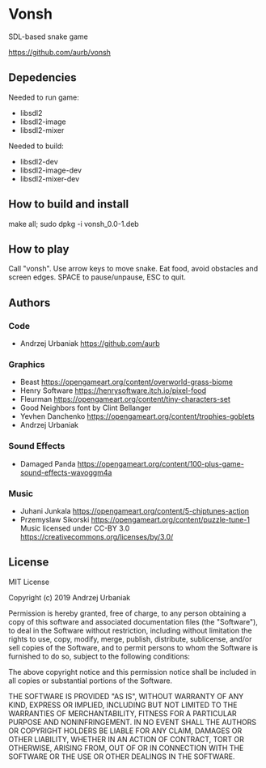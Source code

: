 # Vonsh
SDL-based snake game

https://github.com/aurb/vonsh

## Depedencies
Needed to run game:
+ libsdl2
+ libsdl2-image
+ libsdl2-mixer

Needed to build:
+ libsdl2-dev
+ libsdl2-image-dev
+ libsdl2-mixer-dev

## How to build and install
make all; sudo dpkg -i vonsh_0.0-1.deb

## How to play
Call "vonsh".
Use arrow keys to move snake. Eat food, avoid obstacles and screen edges.
SPACE to pause/unpause, ESC to quit.

## Authors
### Code
+ Andrzej Urbaniak https://github.com/aurb
### Graphics
+ Beast https://opengameart.org/content/overworld-grass-biome
+ Henry Software https://henrysoftware.itch.io/pixel-food
+ Fleurman https://opengameart.org/content/tiny-characters-set
+ Good Neighbors font by Clint Bellanger
+ Yevhen Danchenko https://opengameart.org/content/trophies-goblets
+ Andrzej Urbaniak
### Sound Effects
+ Damaged Panda https://opengameart.org/content/100-plus-game-sound-effects-wavoggm4a
### Music
+ Juhani Junkala https://opengameart.org/content/5-chiptunes-action
+ Przemyslaw Sikorski https://opengameart.org/content/puzzle-tune-1
Music licensed under CC-BY 3.0 https://creativecommons.org/licenses/by/3.0/

## License
MIT License

Copyright (c) 2019 Andrzej Urbaniak

Permission is hereby granted, free of charge, to any person obtaining a copy
of this software and associated documentation files (the "Software"), to deal
in the Software without restriction, including without limitation the rights
to use, copy, modify, merge, publish, distribute, sublicense, and/or sell
copies of the Software, and to permit persons to whom the Software is
furnished to do so, subject to the following conditions:

The above copyright notice and this permission notice shall be included in all
copies or substantial portions of the Software.

THE SOFTWARE IS PROVIDED "AS IS", WITHOUT WARRANTY OF ANY KIND, EXPRESS OR
IMPLIED, INCLUDING BUT NOT LIMITED TO THE WARRANTIES OF MERCHANTABILITY,
FITNESS FOR A PARTICULAR PURPOSE AND NONINFRINGEMENT. IN NO EVENT SHALL THE
AUTHORS OR COPYRIGHT HOLDERS BE LIABLE FOR ANY CLAIM, DAMAGES OR OTHER
LIABILITY, WHETHER IN AN ACTION OF CONTRACT, TORT OR OTHERWISE, ARISING FROM,
OUT OF OR IN CONNECTION WITH THE SOFTWARE OR THE USE OR OTHER DEALINGS IN THE
SOFTWARE.

